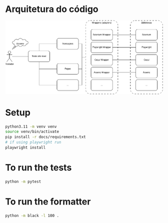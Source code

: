 # Arquitetura do código

![diagram](docs/arquitetura-codigo.png)

# Setup
```bash
python3.11 -m venv venv
source venv/bin/activate
pip install -r docs/requirements.txt
# if using playwright run
playwright install
```

# To run the tests
```bash
python -m pytest
```

# To run the formatter
```bash
python -m black -l 100 .
```